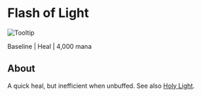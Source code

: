 # Flash of Light

![Tooltip]()

Baseline | Heal | 4,000 mana

## About

A quick heal, but inefficient when unbuffed. See also [Holy Light](./HolyLight.md).

